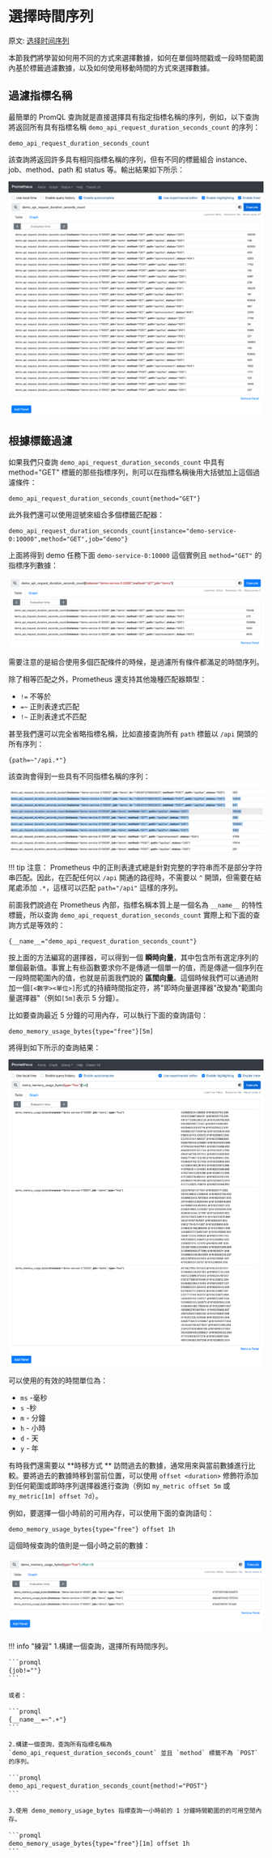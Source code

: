 # 選擇時間序列

原文: [选择时间序列](https://p8s.io/docs/promql/query/select-series/)

本節我們將學習如何用不同的方式來選擇數據，如何在單個時間戳或一段時間範圍內基於標籤過濾數據，以及如何使用移動時間的方式來選擇數據。

## 過濾指標名稱

最簡單的 PromQL 查詢就是直接選擇具有指定指標名稱的序列，例如，以下查詢將返回所有具有指標名稱 `demo_api_request_duration_seconds_count` 的序列：

```promql
demo_api_request_duration_seconds_count
```

該查詢將返回許多具有相同指標名稱的序列，但有不同的標籤組合 instance、job、method、path 和 status 等。輸出結果如下所示：

![](./assets/promql-query-filter.png)

## 根據標籤過濾

如果我們只查詢 `demo_api_request_duration_seconds_count` 中具有 method="GET" 標籤的那些指標序列，則可以在指標名稱後用大括號加上這個過濾條件：

```promql
demo_api_request_duration_seconds_count{method="GET"}
```

此外我們還可以使用逗號來組合多個標籤匹配器：

```promql
demo_api_request_duration_seconds_count{instance="demo-service-0:10000",method="GET",job="demo"}
```

上面將得到 demo 任務下面 `demo-service-0:10000` 這個實例且 `method="GET"` 的指標序列數據：

![](./assets/promql-query-filter2.png)

需要注意的是組合使用多個匹配條件的時候，是過濾所有條件都滿足的時間序列。

除了相等匹配之外，Prometheus 還支持其他幾種匹配器類型：

- `!=` 不等於
- `=~` 正則表達式匹配
- `!~` 正則表達式不匹配

甚至我們還可以完全省略指標名稱，比如直接查詢所有 `path` 標籤以 `/api` 開頭的所有序列：

```promql
{path=~"/api.*"}
```

該查詢會得到一些具有不同指標名稱的序列：

![](./assets/promql-query-filter3.png)

!!! tip
    注意： Prometheus 中的正則表達式總是針對完整的字符串而不是部分字符串匹配。因此，在匹配任何以 `/api` 開通的路徑時，不需要以 `^` 開頭，但需要在結尾處添加 `.*`，這樣可以匹配 `path="/api"` 這樣的序列。

前面我們說過在 Prometheus 內部，指標名稱本質上是一個名為 `__name__` 的特性標籤，所以查詢 `demo_api_request_duration_seconds_count` 實際上和下面的查詢方式是等效的：

```promql
{__name__="demo_api_request_duration_seconds_count"}
```

按上面的方法編寫的選擇器，可以得到一個 **瞬時向量**，其中包含所有選定序列的單個最新值。事實上有些函數要求你不是傳遞一個單一的值，而是傳遞一個序列在一段時間範圍內的值，也就是前面我們說的 **區間向量**。這個時候我們可以通過附加一個`[<數字><單位>]`形式的持續時間指定符，將"即時向量選擇器"改變為"範圍向量選擇器"（例如`[5m]`表示 5 分鐘）。

比如要查詢最近 5 分鐘的可用內存，可以執行下面的查詢語句：

```promql
demo_memory_usage_bytes{type="free"}[5m]
```

將得到如下所示的查詢結果：

![](./assets/promql-query-filter4.png)

可以使用的有效的時間單位為：

- `ms` -毫秒
- `s` -秒
- `m` - 分鐘
- `h` - 小時
- `d` - 天
- `y` - 年

有時我們還需要以 **時移方式 ** 訪問過去的數據，通常用來與當前數據進行比較。要將過去的數據時移到當前位置，可以使用 `offset <duration>` 修飾符添加到任何範圍或即時序列選擇器進行查詢（例如 `my_metric offset 5m` 或 `my_metric[1m] offset 7d`）。

例如，要選擇一個小時前的可用內存，可以使用下面的查詢語句：

```promql
demo_memory_usage_bytes{type="free"} offset 1h
```

這個時候查詢的值則是一個小時之前的數據：

![](./assets/promql-query-filter5.png)

!!! info "練習"
    1.構建一個查詢，選擇所有時間序列。
    
    ```promql
    {job!=""}
    ```

    或者：

    ```promql
    {__name__=~".+"}
    ```

    2.構建一個查詢，查詢所有指標名稱為 `demo_api_request_duration_seconds_count` 並且 `method` 標籤不為 `POST` 的序列。

    ```promql
    demo_api_request_duration_seconds_count{method!="POST"}
    ```

    3.使用 demo_memory_usage_bytes 指標查詢一小時前的 1 分鐘時間範圍的的可用空閒內存。

    ```promql
    demo_memory_usage_bytes{type="free"}[1m] offset 1h
    ```
